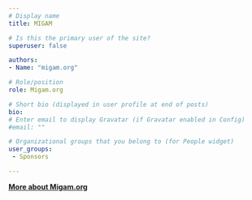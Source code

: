 ```yaml
---
# Display name
title: MIGAM

# Is this the primary user of the site?
superuser: false

authors:
- Name: "migam.org"

# Role/position
role: Migam.org

# Short bio (displayed in user profile at end of posts)
bio: 
# Enter email to display Gravatar (if Gravatar enabled in Config)
#email: ""

# Organizational groups that you belong to (for People widget)
user_groups:
 - Sponsors

---
```



[**More about Migam.org**](migam.org)
